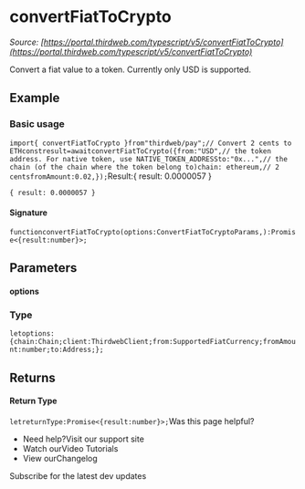 # convertFiatToCrypto

*Source: [https://portal.thirdweb.com/typescript/v5/convertFiatToCrypto](https://portal.thirdweb.com/typescript/v5/convertFiatToCrypto)*

Convert a fiat value to a token.
Currently only USD is supported.

## Example

### Basic usage

`import{ convertFiatToCrypto }from"thirdweb/pay";// Convert 2 cents to ETHconstresult=awaitconvertFiatToCrypto({from:"USD",// the token address. For native token, use NATIVE_TOKEN_ADDRESSto:"0x...",// the chain (of the chain where the token belong to)chain: ethereum,// 2 centsfromAmount:0.02,});`Result:{ result: 0.0000057 }

`{ result: 0.0000057 }`
#### Signature

`functionconvertFiatToCrypto(options:ConvertFiatToCryptoParams,):Promise<{result:number}>;`
## Parameters

#### options

### Type

`letoptions:{chain:Chain;client:ThirdwebClient;from:SupportedFiatCurrency;fromAmount:number;to:Address;};`
## Returns

#### Return Type

`letreturnType:Promise<{result:number}>;`Was this page helpful?

* Need help?Visit our support site
* Watch ourVideo Tutorials
* View ourChangelog

Subscribe for the latest dev updates

